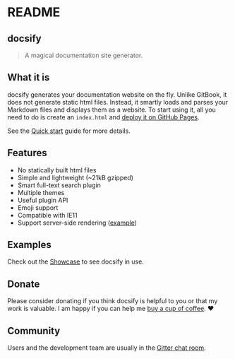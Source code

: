 # README

## docsify

> A magical documentation site generator.

## What it is

docsify generates your documentation website on the fly. Unlike GitBook, it does not generate static html files. Instead, it smartly loads and parses your Markdown files and displays them as a website. To start using it, all you need to do is create an `index.html` and [deploy it on GitHub Pages]().

See the [Quick start]() guide for more details.

## Features

* No statically built html files
* Simple and lightweight \(~21kB gzipped\)
* Smart full-text search plugin
* Multiple themes
* Useful plugin API
* Emoji support
* Compatible with IE11
* Support server-side rendering \([example](https://github.com/docsifyjs/docsify-ssr-demo)\)

## Examples

Check out the [Showcase](https://github.com/docsifyjs/awesome-docsify#showcase) to see docsify in use.

## Donate

Please consider donating if you think docsify is helpful to you or that my work is valuable. I am happy if you can help me [buy a cup of coffee](https://github.com/QingWei-Li/donate). :heart:

## Community

Users and the development team are usually in the [Gitter chat room](https://gitter.im/docsifyjs/Lobby).

